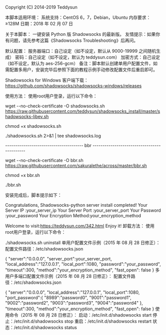 Copyright (C) 2014-2019 Teddysun


本脚本适用环境：
系统支持：CentOS 6，7，Debian，Ubuntu
内存要求：≥128M
日期：2018 年 02 月 07 日

关于本脚本：
一键安装 Python 版 Shadowsocks 的最新版。
友情提示：如果你有问题，请先参考这篇《Shadowsocks Troubleshooting》后再问。


默认配置：
服务器端口：自己设定（如不设定，默认从 9000-19999 之间随机生成）
密码：自己设定（如不设定，默认为 teddysun.com）
加密方式：自己设定（如不设定，默认为 aes-256-gcm）
备注：脚本默认创建单用户配置文件，如需配置多用户，安装完毕后参照下面的教程示例手动修改配置文件后重启即可。

Shadowsocks for Windows 客户端下载：
https://github.com/shadowsocks/shadowsocks-windows/releases

使用方法：
使用root用户登录，运行以下命令：

wget --no-check-certificate -O shadowsocks.sh https://raw.githubusercontent.com/teddysun/shadowsocks_install/master/shadowsocks-libev.sh

chmod +x shadowsocks.sh

./shadowsocks.sh 2>&1 | tee shadowsocks.log

--------------------------------------- bbr --------------------------------------------

wget --no-check-certificate -O bbr.sh https://raw.githubusercontent.com/sakuralethe/across/master/bbr.sh

chmod +x bbr.sh

./bbr.sh

安装完成后，脚本提示如下：

Congratulations, Shadowsocks-python server install completed!
Your Server IP        :your_server_ip
Your Server Port      :your_server_port
Your Password         :your_password
Your Encryption Method:your_encryption_method

Welcome to visit:https://teddysun.com/342.html
Enjoy it!
卸载方法：
使用root用户登录，运行以下命令：

./shadowsocks.sh uninstall
单用户配置文件示例（2015 年 08 月 28 日修正）：
配置文件路径：/etc/shadowsocks.json

{
    "server":"0.0.0.0",
    "server_port":your_server_port,
    "local_address":"127.0.0.1",
    "local_port":1080,
    "password":"your_password",
    "timeout":300,
    "method":"your_encryption_method",
    "fast_open": false
}
多用户多端口配置文件示例（2015 年 08 月 28 日修正）：
配置文件路径：/etc/shadowsocks.json

{
    "server":"0.0.0.0",
    "local_address":"127.0.0.1",
    "local_port":1080,
    "port_password":{
         "8989":"password0",
         "9001":"password1",
         "9002":"password2",
         "9003":"password3",
         "9004":"password4"
    },
    "timeout":300,
    "method":"your_encryption_method",
    "fast_open": false
}
使用命令（2015 年 08 月 28 日修正）：
启动：/etc/init.d/shadowsocks start
停止：/etc/init.d/shadowsocks stop
重启：/etc/init.d/shadowsocks restart
状态：/etc/init.d/shadowsocks status
